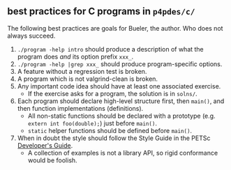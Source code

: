 best practices for C programs in `p4pdes/c/`
--------------------------------------------

The following best practices are goals for Bueler, the author.  Who does not
always succeed.

  1. `./program -help intro` should produce a description of what the program
     does _and_ its option prefix `xxx_`.
  2. `./program -help |grep xxx_` should produce program-specific options.
  3. A feature without a regression test is broken.
  4. A program which is not valgrind-clean is broken.
  5. Any important code idea should have at least one associated exercise.
     * If the exercise asks for a program, the solution is in `solns/`.
  6. Each program should declare high-level structure first, then `main()`,
     and then function implementations (definitions).
     * All non-static functions should be declared with a prototype (e.g.
       `extern int foo(double);`) just before `main()`.
     * `static` helper functions should be defined before `main()`.
  7. When in doubt the style should follow the Style Guide in the PETSc
     [Developer's Guide](http://www.mcs.anl.gov/petsc/developers/developers.pdf).
     * A collection of examples is not a library API, so rigid conformance
       would be foolish.
